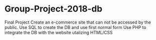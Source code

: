 # Group-Project-2018-db
Final Project 
Create an e-commerce site that can not be accessed by the public. 
Use SQL to create the DB and use first normal form
Use PHP to integrate the DB with the website utalizing HTML/CSS
